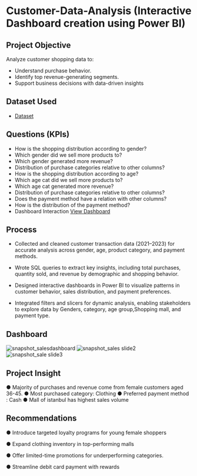 # Customer-Data-Analysis (Interactive Dashboard creation using Power BI)
## Project Objective
Analyze customer shopping data to:
-	Understand purchase behavior.
-	Identify top revenue-generating segments.
-	Support business decisions with data-driven insights

## Dataset Used
  - <a href="https://github.com/amit4910/Customer_sales_Dashboard/blob/main/customer.csv">Dataset</a>

## Questions (KPIs)
-	How is the shopping distribution according to gender?
-	Which gender did we sell more products to?
-	Which gender generated more revenue?
-	Distribution of purchase categories relative to other columns?
-	How is the shopping distribution according to age?
-	Which age cat did we sell more products to?
-	Which age cat generated more revenue?
-	Distribution of purchase categories relative to other columns?
-	Does the payment method have a relation with other columns?
-	How is the distribution of the payment method?
- Dashboard Interaction <a href="https://github.com/amit4910/Customer_sales_Dashboard/blob/main/snapshot_salesdashboard.png">View Dashboard</a>

## Process
- Collected and cleaned customer transaction data (2021–2023) for accurate analysis across gender, age, product category, and payment methods.

- Wrote SQL queries to extract key insights, including total purchases, quantity sold, and revenue by demographic and shopping behavior.

- Designed interactive dashboards in Power BI to visualize patterns in customer behavior, sales distribution, and payment preferences.

- Integrated filters and slicers for dynamic analysis, enabling stakeholders to explore data by Genders, category, age group,Shopping mall, and payment type.

## Dashboard
![snapshot_salesdashboard](https://github.com/user-attachments/assets/d4e0213c-c8a9-4ee6-96ed-d805523a363b)
![snapshot_sales slide2](https://github.com/user-attachments/assets/441972a3-eeb4-4172-95cd-186632363bad)
![snapshot_sale slide3](https://github.com/user-attachments/assets/ff4aab56-d3e6-461b-bfbd-f4a4b389c0a4)

## Project Insight
●	Majority of purchases and revenue come from female customers aged 36-45.
●	Most purchased category: Clothing
●	Preferred payment method : Cash
●	Mall of istanbul has highest sales volume

## Recommendations
●	Introduce targeted loyalty programs for young female shoppers

●	Expand clothing inventory in top-performing malls

●	Offer limited-time promotions for underperforming categories.

●	Streamline debit card payment with rewards






  


